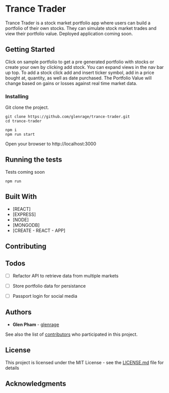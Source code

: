 
# Trance Trader

Trance Trader is a stock market portfolio app where users can build a portfolio of their own stocks. They can simulate stock market trades and view their portfolio value. Deployed application coming soon.

## Getting Started

Click on sample portfolio to get a pre generated portfolio with stocks or create your own by clicking add stock.
You can expand views in the nav bar up top. To add a stock click add and insert ticker symbol, add in a price bought at, quantity, as well as date purchased. The Portfolio Value will change based on gains or losses against real time market data.



### Installing

Git clone the project.

```
git clone https://github.com/glenrage/trance-trader.git
cd trance-trader
```

```
npm i
npm run start
```

Open your browser to http://localhost:3000

## Running the tests

Tests coming soon

```
npm run

```

## Built With

* [REACT]
* [EXPRESS]
* [NODE]
* [MONGODB]
* [CREATE - REACT - APP]

## Contributing



## Todos
* [ ] Refactor API to retrieve data from multiple markets
* [ ] Store portfolio data for persistance
* [ ] Passport login for social media




## Authors

* **Glen Pham** - [glenrage](http://www.glenrage.com)

See also the list of [contributors](https://github.com/your/project/contributors) who participated in this project.

## License

This project is licensed under the MIT License - see the [LICENSE.md](LICENSE.md) file for details

## Acknowledgments
